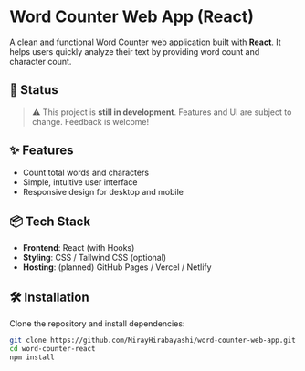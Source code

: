 # Word Counter Web App (React)

A clean and functional Word Counter web application built with **React**. It helps users quickly analyze their text by providing word count and character count.

## 🚧 Status

> ⚠️ This project is **still in development**. Features and UI are subject to change. Feedback is welcome!

## ✨ Features

- Count total words and characters
- Simple, intuitive user interface
- Responsive design for desktop and mobile

## 📦 Tech Stack

- **Frontend**: React (with Hooks)
- **Styling**: CSS / Tailwind CSS (optional)
- **Hosting**: (planned) GitHub Pages / Vercel / Netlify

## 🛠️ Installation

Clone the repository and install dependencies:

```bash
git clone https://github.com/MirayHirabayashi/word-counter-web-app.git
cd word-counter-react
npm install
